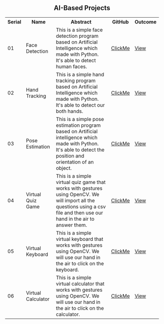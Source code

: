 <h2 align="center">AI-Based Projects</h2>

<table>
  <tr>
    <th>Serial</th>
    <th>Name</th>
    <th>Abstract</th>
    <th>GitHub</th>
    <th>Outcome</th>
  </tr>
  <tr>
    <td>01</td>
    <td>Face Detection</td>
    <td>This is a simple face detection program based on Artificial Intelligence which made with Python. It's able to detect human faces.</td>
    <td><a href="https://github.com/mdrakibulislam-zero/AIFaceDetection">ClickMe</a></td>
    <td><a href="#">View</a></td>
  </tr>
  <tr>
    <td>02</td>
    <td>Hand Tracking</td>
    <td>This is a simple hand tracking program based on Artificial Intelligence which made with Python. It's able to detect our both hands.</td>
    <td><a href="https://github.com/mdrakibulislam-zero/AIHandTracking">ClickMe</a></td>
    <td><a href="#">View</a></td>
  </tr>
  <tr>
    <td>03</td>
    <td>Pose Estimation</td>
    <td>This is a simple pose estimation program based on Artificial intelligence which made with Python. It's able to detect the position and orientation of an object.</td>
    <td><a href="https://github.com/mdrakibulislam-zero/AIPoseEstimation">ClickMe</a></td>
    <td><a href="#">View</a></td>
  </tr>
  <tr>
    <td>04</td>
    <td>Virtual Quiz Game</td>
    <td>This is a simple virtual quiz game that works with gestures using OpenCV. We will import all the questions using a csv file and then use our hand in the air to answer them.</td>
    <td><a href="https://github.com/mdrakibulislam-zero/AIVirtualQuizGame">ClickMe</a></td>
    <td><a href="#">View</a></td>
  </tr>
  <tr>
    <td>05</td>
    <td>Virtual Keyboard</td>
    <td>This is a simple virtual keyboard that works with gestures using OpenCV. We will use our hand in the air to click on the keyboard.</td>
    <td><a href="https://github.com/mdrakibulislam-zero/AIVirtualKeyboard">ClickMe</a></td>
    <td><a href="#">View</a></td>
  </tr>
  <tr>
    <td>06</td>
    <td>Virtual Calculator</td>
    <td>This is a simple virtual calculator that works with gestures using OpenCV. We will use our hand in the air to click on the calculator.</td>
    <td><a href="https://github.com/mdrakibulislam-zero/AIVirtualCalculator">ClickMe</a></td>
    <td><a href="#">View</a></td>
  </tr>
</table>
